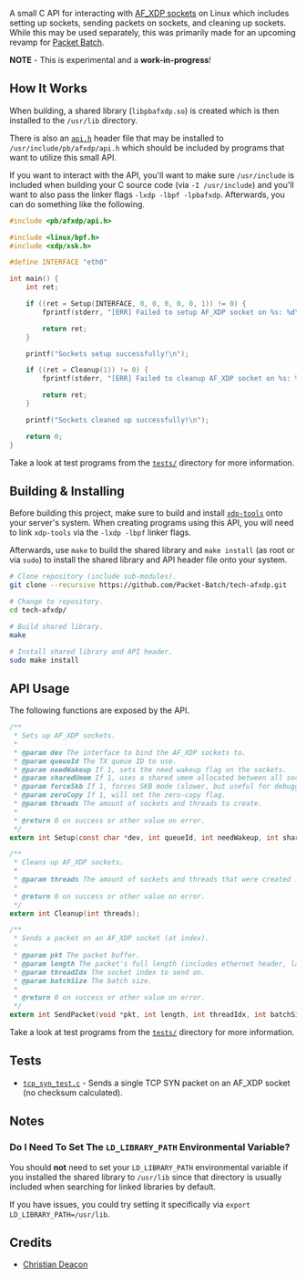 A small C API for interacting with [AF_XDP sockets](https://docs.kernel.org/networking/af_xdp.html) on Linux which includes setting up sockets, sending packets on sockets, and cleaning up sockets. While this may be used separately, this was primarily made for an upcoming revamp for [Packet Batch](https://github.com/Packet-Batch).

**NOTE** - This is experimental and a **work-in-progress**!

## How It Works
When building, a shared library (`libpbafxdp.so`) is created which is then installed to the `/usr/lib` directory.

There is also an [`api.h`](./include/api.h) header file that may be installed to `/usr/include/pb/afxdp/api.h` which should be included by programs that want to utilize this small API.

If you want to interact with the API, you'll want to make sure `/usr/include` is included when building your C source code (via `-I /usr/include`) and you'll want to also pass the linker flags `-lxdp -lbpf -lpbafxdp`. Afterwards, you can do something like the following.

```C
#include <pb/afxdp/api.h>

#include <linux/bpf.h>
#include <xdp/xsk.h>

#define INTERFACE "eth0"

int main() {
    int ret;

    if ((ret = Setup(INTERFACE, 0, 0, 0, 0, 0, 1)) != 0) {
        fprintf(stderr, "[ERR] Failed to setup AF_XDP socket on %s: %d\n", INTERFACE, ret);

        return ret;
    }

    printf("Sockets setup successfully!\n");

    if ((ret = Cleanup(1)) != 0) {
        fprintf(stderr, "[ERR] Failed to cleanup AF_XDP socket on %s: %d\n", INTERFACE, ret);

        return ret;
    }

    printf("Sockets cleaned up successfully!\n");

    return 0;
}
```

Take a look at test programs from the [`tests/`](./tests/) directory for more information.

## Building & Installing
Before building this project, make sure to build and install [`xdp-tools`](https://github.com/xdp-project/xdp-tools) onto your server's system. When creating programs using this API, you will need to link `xdp-tools` via the `-lxdp -lbpf` linker flags.

Afterwards, use `make` to build the shared library and `make install` (as root or via `sudo`) to install the shared library and API header file onto your system.

```bash
# Clone repository (include sub-modules).
git clone --recursive https://github.com/Packet-Batch/tech-afxdp.git

# Change to repository.
cd tech-afxdp/

# Build shared library.
make

# Install shared library and API header.
sudo make install
```

## API Usage
The following functions are exposed by the API.

```C
/**
 * Sets up AF_XDP sockets.
 * 
 * @param dev The interface to bind the AF_XDP sockets to.
 * @param queueId The TX queue ID to use.
 * @param needWakeup If 1, sets the need wakeup flag on the sockets.
 * @param sharedUmem If 1, uses a shared umem allocated between all sockets.
 * @param forceSkb If 1, forces SKB mode (slower, but useful for debugging).
 * @param zeroCopy If 1, will set the zero-copy flag.
 * @param threads The amount of sockets and threads to create.
 * 
 * @return 0 on success or other value on error.
 */
extern int Setup(const char *dev, int queueId, int needWakeup, int sharedUmem, int forceSkb, int zeroCopy, int threads);

/**
 * Cleans up AF_XDP sockets.
 * 
 * @param threads The amount of sockets and threads that were created in Setup().
 * 
 * @return 0 on success or other value on error.
 */
extern int Cleanup(int threads);

/**
 * Sends a packet on an AF_XDP socket (at index).
 * 
 * @param pkt The packet buffer.
 * @param length The packet's full length (includes ethernet header, layer 3/4 headers, and payload).
 * @param threadIdx The socket index to send on.
 * @param batchSize The batch size.
 * 
 * @return 0 on success or other value on error.
 */
extern int SendPacket(void *pkt, int length, int threadIdx, int batchSize);
```

Take a look at test programs from the [`tests/`](./tests/) directory for more information.

## Tests
* [`tcp_syn_test.c`](./tests/tcp_syn_test.c) - Sends a single TCP SYN packet on an AF_XDP socket (no checksum calculated).

## Notes
### Do I Need To Set The `LD_LIBRARY_PATH` Environmental Variable?
You should **not** need to set your `LD_LIBRARY_PATH` environmental variable if you installed the shared library to `/usr/lib` since that directory is usually included when searching for linked libraries by default.

If you have issues, you could try setting it specifically via `export LD_LIBRARY_PATH=/usr/lib`.

## Credits
* [Christian Deacon](https://github.com/gamemann)